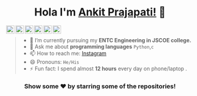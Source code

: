 
<div align="center">

# Hola I'm [Ankit Prajapati!](https://github.com/MR-ANKEY/MR-ANKEY) 👋
 
</div>


<a href="https://twitter.com/MR_ANKEY">
  <img align="left" alt="Ankit's Twitter" width="22px" src="https://cdn.jsdelivr.net/npm/simple-icons@v3/icons/twitter.svg" />
</a>
<a href="https://linkedin.com/in/MR-ANKEY">
  <img align="left" alt="Ankit's Linkdein" width="22px" src="https://cdn.jsdelivr.net/npm/simple-icons@v3/icons/linkedin.svg" />
</a>
<a href="https://github.com/MR-ANKEY">
  <img align="left" alt="Ankit's Github" width="22px" src="https://cdn.jsdelivr.net/npm/simple-icons@v3/icons/github.svg" />
</a>
<a href="https://t.me/MR_ANKEY">
  <img align="left" alt="Ankit's Telegram" width="22px" src="https://cdn.jsdelivr.net/npm/simple-icons@v3/icons/telegram.svg" />
</a>
<a href="https://instagram.com/MR_ANKEY/">
  <img align="left" alt="Ankit's Instagram" width="22px" src="https://cdn.jsdelivr.net/npm/simple-icons@v3/icons/instagram.svg" />
</a>
<a href="https://www.facebook.com/ankey2603/">
  <img align="left" alt="Ankit's Facebook" width="22px" src="https://cdn.jsdelivr.net/npm/simple-icons@v3/icons/facebook.svg" />
</a>

<br>

> - 🔭 I’m currently pursuing my **ENTC Engineering in JSCOE college.**  
> - 💬 Ask me about **programming languages** `Python`,`c`
> - 📫 How to reach me: [Instagram](https://instagram.com/MR_ANKEY/) 
> - 😄 Pronouns: `He/His`  
> - ⚡ Fun fact: I spend almost **12 hours** every day on phone/laptop .  



<div align="center">
 
### Show some ❤️ by starring some of the repositories!

</div>
